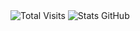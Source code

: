 <img src="https://visitor-badge.glitch.me/badge?page_id=xthijs" alt="Total Visits"/>
<img src="https://github-readme-stats.vercel.app/api?username=xThijs&count_private=true&show_icons=true&theme=radical" alt="Stats GitHub">
